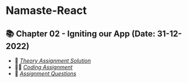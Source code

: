 # Namaste-React

## 📚 Chapter 02 - Igniting our App (Date: 31-12-2022)
- 📖 [_Theory Assignment Solution_](./Assignment_Notes/Class_2_Assignment.pdf)
- 👨‍💻 [_Coding Assignment_](App.js)
- 📘 [_Assignment Questions_](./Assignment_Notes/Chapter%2002-%20Assignment%20-%20Igniting%20our%20App%20.pdf)
